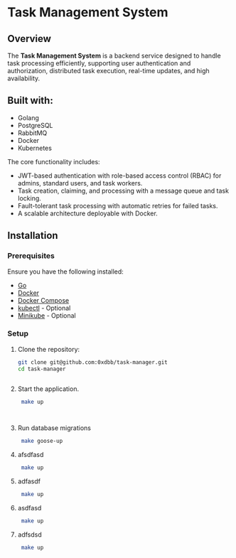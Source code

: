# Task Management System

## Overview

The **Task Management System** is a backend service designed to handle task processing efficiently, supporting user authentication and authorization, distributed task execution, real-time updates, and high availability. 

Built with:
-
- Golang
- PostgreSQL
- RabbitMQ
- Docker
- Kubernetes


The core functionality includes:
- JWT-based authentication with role-based access control (RBAC) for admins, standard users, and task workers.
- Task creation, claiming, and processing with a message queue and task locking.
- Fault-tolerant task processing with automatic retries for failed tasks.
- A scalable architecture deployable with Docker.
## Installation

### Prerequisites

Ensure you have the following installed:

- [Go](https://go.dev/dl/)
- [Docker](https://www.docker.com/)
- [Docker Compose](https://docs.docker.com/compose/)
- [kubectl](https://kubernetes.io/docs/tasks/tools/) - Optional
- [Minikube](https://minikube.sigs.k8s.io/docs/) - Optional

### Setup

1. Clone the repository:

   ```sh
   git clone git@github.com:0xdbb/task-manager.git
   cd task-manager



1. Start the application.
   ```sh
    make up

	
2. Run database migrations

   ```sh
    make goose-up

3. afsdfasd
   ```sh
    make up


4. adfasdf
   ```sh
    make up


5. asdfasd
   ```sh
    make up

6. adfsdsd


   ```sh
    make up
